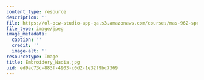 ```yaml
---
content_type: resource
description: ''
file: https://ol-ocw-studio-app-qa.s3.amazonaws.com/courses/mas-962-special-topics-new-textiles-spring-2010/ed9ac73c883f4903c0d21e32f9bc7369_Embroidery_Nadia.jpg
file_type: image/jpeg
image_metadata:
  caption: ''
  credit: ''
  image-alt: ''
resourcetype: Image
title: Embroidery_Nadia.jpg
uid: ed9ac73c-883f-4903-c0d2-1e32f9bc7369
---
```

